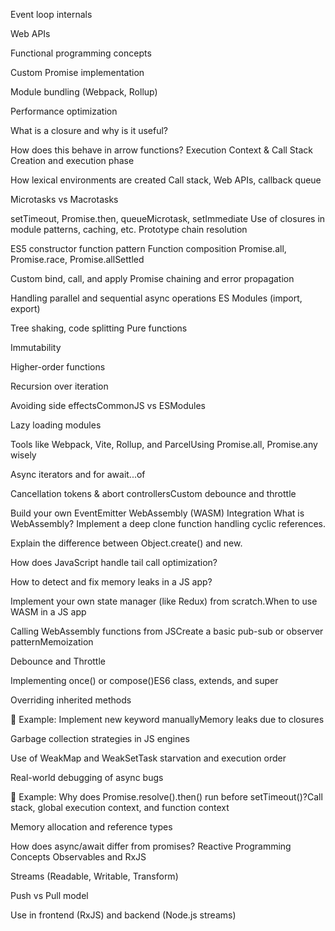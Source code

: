 Event loop internals

Web APIs

Functional programming concepts

Custom Promise implementation

Module bundling (Webpack, Rollup)

Performance optimization

What is a closure and why is it useful?

How does this behave in arrow functions?
Execution Context & Call Stack
Creation and execution phase

How lexical environments are created
Call stack, Web APIs, callback queue

Microtasks vs Macrotasks

setTimeout, Promise.then, queueMicrotask, setImmediate
Use of closures in module patterns, caching, etc.
Prototype chain resolution

ES5 constructor function pattern
Function composition
Promise.all, Promise.race, Promise.allSettled

Custom bind, call, and apply
Promise chaining and error propagation

Handling parallel and sequential async operations
ES Modules (import, export)

Tree shaking, code splitting
Pure functions

Immutability

Higher-order functions

Recursion over iteration

Avoiding side effectsCommonJS vs ESModules

Lazy loading modules

Tools like Webpack, Vite, Rollup, and ParcelUsing Promise.all, Promise.any wisely

Async iterators and for await...of

Cancellation tokens & abort controllersCustom debounce and throttle

Build your own EventEmitter
WebAssembly (WASM) Integration
What is WebAssembly?
Implement a deep clone function handling cyclic references.

Explain the difference between Object.create() and new.

How does JavaScript handle tail call optimization?

How to detect and fix memory leaks in a JS app?

Implement your own state manager (like Redux) from scratch.When to use WASM in a JS app

Calling WebAssembly functions from JSCreate a basic pub-sub or observer patternMemoization

Debounce and Throttle

Implementing once() or compose()ES6 class, extends, and super

Overriding inherited methods

🧠 Example: Implement new keyword manuallyMemory leaks due to closures

Garbage collection strategies in JS engines

Use of WeakMap and WeakSetTask starvation and execution order

Real-world debugging of async bugs

🧠 Example: Why does Promise.resolve().then() run before setTimeout()?Call stack, global execution context, and function context

Memory allocation and reference types

How does async/await differ from promises?
Reactive Programming Concepts
Observables and RxJS

Streams (Readable, Writable, Transform)

Push vs Pull model

Use in frontend (RxJS) and backend (Node.js streams)